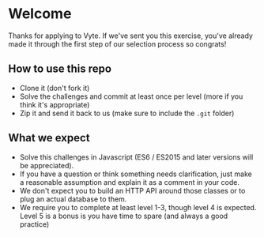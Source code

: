 # Welcome
Thanks for applying to Vyte. If we've sent you this exercise, you've already made it through the first step of our selection process so congrats!

## How to use this repo
 * Clone it (don't fork it)
 * Solve the challenges and commit at least once per level (more if you think it's appropriate)
 * Zip it and send it back to us (make sure to include the `.git` folder)

## What we expect
 * Solve this challenges in Javascript (ES6 / ES2015 and later versions will be appreciated).
 * If you have a question or think something needs clarification, just make a reasonable assumption and explain it as a comment in your code.
 * We don't expect you to build an HTTP API around those classes or to plug an actual database to them.
 * We require you to complete at least level 1-3, though level 4 is expected. Level 5 is a bonus is you have time to spare (and always a good practice)
 